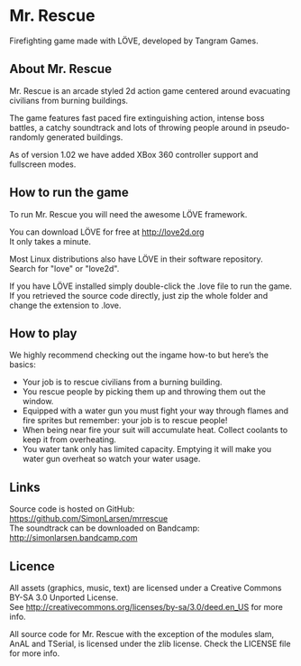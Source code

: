 Mr. Rescue
==========

Firefighting game made with LÖVE, developed by Tangram Games.

About Mr. Rescue
----------------

Mr. Rescue is an arcade styled 2d action game centered around evacuating civilians from burning buildings.

The game features fast paced fire extinguishing action, intense boss battles, a catchy soundtrack and lots of throwing people around in pseudo-randomly generated buildings.

As of version 1.02 we have added XBox 360 controller support and fullscreen modes.

How to run the game
-------------------

To run Mr. Rescue you will need the awesome LÖVE framework.

You can download LÖVE for free at http://love2d.org  
It only takes a minute.

Most Linux distributions also have LÖVE in their software repository.  
Search for "love" or "love2d".

If you have LÖVE installed simply double-click the .love file to run the game.  
If you retrieved the source code directly, just zip the whole folder and change the extension to .love.

How to play
-----------

We highly recommend checking out the ingame how-to but here’s the basics:  
* Your job is to rescue civilians from a burning building.
* You rescue people by picking them up and throwing them out the window.
* Equipped with a water gun you must fight your way through flames and fire sprites but remember: your job is to rescue people!
* When being near fire your suit will accumulate heat. Collect coolants to keep it from overheating.
* You water tank only has limited capacity. Emptying it will make you water gun overheat so watch your water usage.

Links
-----

Source code is hosted on GitHub: https://github.com/SimonLarsen/mrrescue  
The soundtrack can be downloaded on Bandcamp: http://simonlarsen.bandcamp.com

Licence
-------

All assets (graphics, music, text) are licensed under a Creative Commons BY-SA 3.0 Unported License.  
See http://creativecommons.org/licenses/by-sa/3.0/deed.en_US for more info.

All source code for Mr. Rescue with the exception of the modules slam, AnAL and TSerial, is licensed under the zlib license. Check the LICENSE file for more info.

